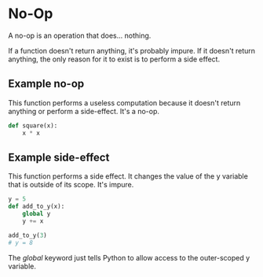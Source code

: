 # No-Op

A no-op is an operation that does... nothing.

If a function doesn't return anything, it's probably impure. If it doesn't return anything, the only reason for it to exist is to perform a side effect.

## Example no-op

This function performs a useless computation because it doesn't return anything or perform a side-effect. It's a no-op.

```py
def square(x):
    x * x
```

## Example side-effect

This function performs a side effect. It changes the value of the y variable that is outside of its scope. It's impure.

```py
y = 5
def add_to_y(x):
    global y
    y += x

add_to_y(3)
# y = 8
```

The *global* keyword just tells Python to allow access to the outer-scoped y variable.


